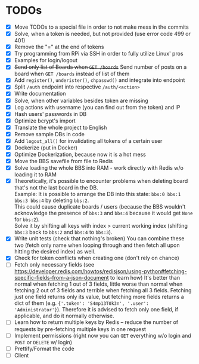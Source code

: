# TODOs

- [x] Move TODOs to a special file in order to not make mess in the commits
- [x] Solve, when a token is needed, but not provided (use error code 499 or 401)
- [x] Remove the "=" at the end of tokens
- [x] Try programming from RPi via SSH in order to fully utilize Linux' pros
- [x] Examples for login/logout
- [x] ~~Send only list of Boards when `GET /boards`~~ Send number of posts on a board when `GET /boards` instead of list of them
- [x] Add `register()`, `underister()`, `chpasswd()` and integrate into endpoint
- [x] Split `/auth` endpoint into respective `/auth/<action>`
- [x] Write documentation
- [x] Solve, when other variables besides token are missing
- [x] Log actions with username (you can find out from the token) and IP
- [x] Hash users' passwords in DB
- [x] Optimize bcrypt's import
- [x] Translate the whole project to English
- [x] Remove sample DBs in code
- [x] Add `logout_all()` for invalidating all tokens of a certain user
- [x] Dockerize (put in Docker)
- [x] Optimize Dockerization, because now it is a hot mess
- [x] Move the BBS savefile from file to Redis
- [x] Solve loading the whole BBS into RAM - work directly with Redis w/o loading it to RAM
- [x] Theoretically, it's possible to encounter problems when deleting board that's not the last board in the DB. <br>
Example: It is possible to arrange the DB into this state: `bbs:0 bbs:1 bbs:3 bbs:4` by deleting `bbs:2`. <br>
This could cause duplicate boards / users (because the BBS wouldn't acknowledge the presence of `bbs:3` and `bbs:4` because it would get `None` for `bbs:2`). <br>
Solve it by shifting all keys with index > current working index (shifting `bbs:3` back to `bbs:2` and `bbs:4` to `bbs:3`).
- [x] Write unit tests (check that nothing's broken)
You can combine these two (fetch only name when looping through and then fetch all upon hitting the desired index) as well.
- [x] Check for token conflicts when creating one (don't rely on chance)
- [ ] Fetch only necessary fields (see https://developer.redis.com/howtos/redisjson/using-python#fetching-specific-fields-from-a-json-document to learn how)
It's better than normal when fetching 1 out of 3 fields, little worse than normal when fetching 2 out of 3 fields and terrible when fetching all 3 fields.
Fetching just one field returns only its value, but fetching more fields returns a dict of them (e.g. `{'.token': 'S4mp13T0k3n', '.user': 'Administrator'}`).
Therefore it is advised to fetch only one field, if applicable, and do it normally otherwise.
- [ ] Learn how to return multiple keys by Redis – reduce the number of requests by pre-fetching multiple keys in one request
- [ ] Implement permissions (right now you can `GET` everything w/o login and `POST` or `DELETE` w/ login)
- [ ] Prettify/Format the code
- [ ] Client